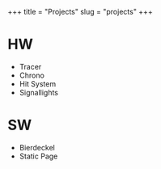 +++
title = "Projects"
slug = "projects"
+++

# HW
- Tracer
- Chrono
- Hit System
- Signallights


# SW
 - Bierdeckel
 - Static Page